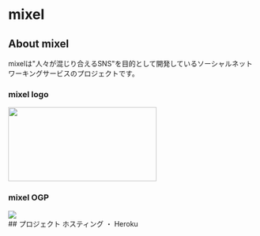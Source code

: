 # mixel
## About mixel
mixelは"人々が混じり合えるSNS"を目的として開発しているソーシャルネットワーキングサービスのプロジェクトです。
<h3>mixel logo</h3>
<img width="300px" height="150px" src="https://user-images.githubusercontent.com/75582579/102899264-ff687980-44ad-11eb-8efd-d5b9bd3a38d3.png">
<br>
<h3>mixel OGP</h3>
<img src="https://user-images.githubusercontent.com/75582579/102899561-730a8680-44ae-11eb-91ba-9426872cd0ff.png">
<br>
## プロジェクト ホスティング
・ Heroku
